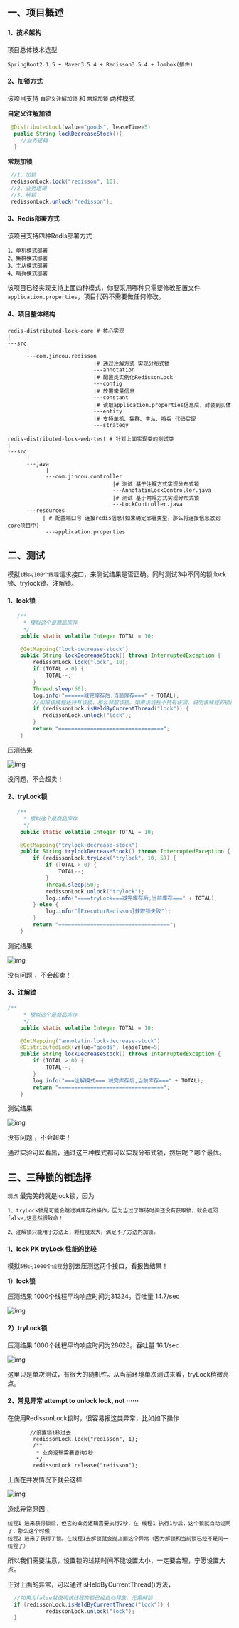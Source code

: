 ## 一、项目概述

#### 1、技术架构

项目总体技术选型

```
SpringBoot2.1.5 + Maven3.5.4 + Redisson3.5.4 + lombok(插件)
```

#### 2、加锁方式

该项目支持 `自定义注解加锁` 和 `常规加锁` 两种模式

**自定义注解加锁**

```java
 @DistributedLock(value="goods", leaseTime=5)
  public String lockDecreaseStock(){
    //业务逻辑
  }

```

**常规加锁**

```java
 //1、加锁
 redissonLock.lock("redisson", 10);
 //2、业务逻辑
 //3、解锁
 redissonLock.unlock("redisson");

```

#### 3、Redis部署方式

该项目支持四种Redis部署方式

```
1、单机模式部署
2、集群模式部署
3、主从模式部署
4、哨兵模式部署
```

该项目已经实现支持上面四种模式，你要采用哪种只需要修改配置文件`application.properties`，项目代码不需要做任何修改。

#### 4、项目整体结构

```
redis-distributed-lock-core # 核心实现
|
---src
      |
      ---com.jincou.redisson
                           |# 通过注解方式 实现分布式锁
                           ---annotation
                           |# 配置类实例化RedissonLock
                           ---config
                           |# 放置常量信息
                           ---constant
                           |# 读取application.properties信息后，封装到实体
                           ---entity    
                           |# 支持单机、集群、主从、哨兵 代码实现
                           ---strategy

redis-distributed-lock-web-test # 针对上面实现类的测试类
|
---src
      |
      ---java
            |
            ---com.jincou.controller
                                 |# 测试 基于注解方式实现分布式锁
                                 ---AnnotatinLockController.java
                                 |# 测试 基于常规方式实现分布式锁
                                 ---LockController.java
      ---resources                
           | # 配置端口号 连接redis信息(如果确定部署类型，那么将连接信息放到core项目中)
            ---application.properties

```

## 二、测试

模拟`1秒内100个线程`请求接口，来测试结果是否正确。同时测试3中不同的锁:lock锁、trylock锁、注解锁。

#### 1、lock锁

```java
   /**
     * 模拟这个是商品库存
     */
    public static volatile Integer TOTAL = 10;

    @GetMapping("lock-decrease-stock")
    public String lockDecreaseStock() throws InterruptedException {
        redissonLock.lock("lock", 10);
        if (TOTAL > 0) {
            TOTAL--;
        }
        Thread.sleep(50);
        log.info("======减完库存后,当前库存===" + TOTAL);
        //如果该线程还持有该锁，那么释放该锁。如果该线程不持有该锁，说明该线程的锁已到过期时间，自动释放锁
        if (redissonLock.isHeldByCurrentThread("lock")) {
           redissonLock.unlock("lock");
        }
        return "=================================";
    }

```

压测结果

![img](https://img2018.cnblogs.com/blog/1090617/201906/1090617-20190620160457530-219069000.png)

没问题，不会超卖！

#### 2、tryLock锁

```java
   /**
     * 模拟这个是商品库存
     */
    public static volatile Integer TOTAL = 10;

    @GetMapping("trylock-decrease-stock")
    public String trylockDecreaseStock() throws InterruptedException {
        if (redissonLock.tryLock("trylock", 10, 5)) {
            if (TOTAL > 0) {
                TOTAL--;
            }
            Thread.sleep(50);
            redissonLock.unlock("trylock");
            log.info("====tryLock===减完库存后,当前库存===" + TOTAL);
        } else {
            log.info("[ExecutorRedisson]获取锁失败");
        }
        return "===================================";
    }

```

测试结果

![img](https://img2018.cnblogs.com/blog/1090617/201906/1090617-20190620160509805-373780908.png)

没有问题 ，不会超卖！

#### 3、注解锁

```java
/**
     * 模拟这个是商品库存
     */
    public static volatile Integer TOTAL = 10;

    @GetMapping("annotatin-lock-decrease-stock")
    @DistributedLock(value="goods", leaseTime=5)
    public String lockDecreaseStock() throws InterruptedException {
        if (TOTAL > 0) {
            TOTAL--;
        }
        log.info("===注解模式=== 减完库存后,当前库存===" + TOTAL);
        return "=================================";
    }

```

测试结果

![img](https://img2018.cnblogs.com/blog/1090617/201906/1090617-20190620160520050-657011722.png)

没有问题 ，不会超卖！

通过实验可以看出，通过这三种模式都可以实现分布式锁，然后呢？哪个最优。

## 三、三种锁的锁选择

`观点` 最完美的就是lock锁，因为

```
1、tryLock锁是可能会跳过减库存的操作，因为当过了等待时间还没有获取锁，就会返回false,这显然很致命！

2、注解锁只能用于方法上，颗粒度太大，满足不了方法内加锁。

```

#### 1、lock PK tryLock 性能的比较

模拟`5秒内1000个线程`分别去压测这两个接口，看报告结果！

**1）lock锁**

压测结果 1000个线程平均响应时间为31324。吞吐量 14.7/sec

![img](https://img2018.cnblogs.com/blog/1090617/201906/1090617-20190620160532510-1165289045.png)

#### 2）tryLock锁

压测结果 1000个线程平均响应时间为28628。吞吐量 16.1/sec

![img](https://img2018.cnblogs.com/blog/1090617/201906/1090617-20190620160542186-124172156.png)

这里只是单次测试，有很大的随机性。从当前环境单次测试来看，tryLock稍微高点。

#### 2、常见异常 attempt to unlock lock, not ······

在使用RedissonLock锁时，很容易报这类异常，比如如下操作

```
       //设置锁1秒过去
        redissonLock.lock("redisson", 1);
        /**
         * 业务逻辑需要咨询2秒
         */
        redissonLock.release("redisson");

```

上面在并发情况下就会这样

![img](https://img2018.cnblogs.com/blog/1090617/201906/1090617-20190620160552028-1884674135.png)

造成异常原因：

```
线程1 进来获得锁后，但它的业务逻辑需要执行2秒，在 线程1 执行1秒后，这个锁就自动过期了，那么这个时候 
线程2 进来了获得了锁。在线程1去解锁就会抛上面这个异常（因为解锁和当前锁已经不是同一线程了）
```

所以我们需要注意，设置锁的过期时间不能设置太小，一定要合理，宁愿设置大点。

正对上面的异常，可以通过isHeldByCurrentThread()方法，

```java
  //如果为false就说明该线程的锁已经自动释放，无需解锁
  if (redissonLock.isHeldByCurrentThread("lock")) {
            redissonLock.unlock("lock");
  }
```